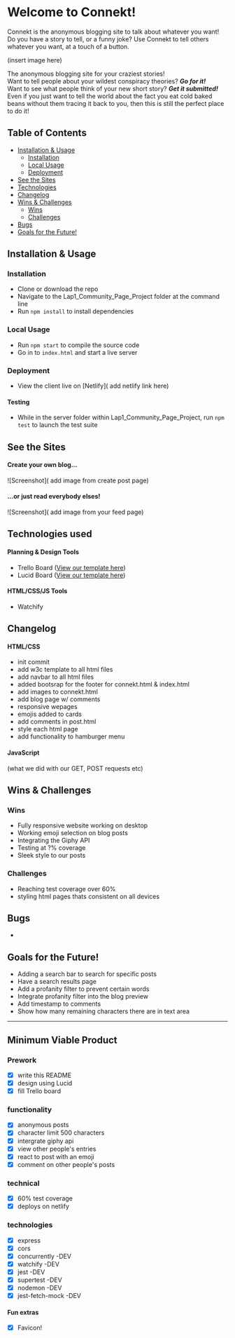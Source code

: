 # Welcome to Connekt!

Connekt is the anonymous blogging site to talk about whatever you want!
Do you have a story to tell, or a funny joke? Use Connekt to tell others whatever you want, at a touch of a button.

(insert image here)

The anonymous blogging site for your craziest stories! <br>
Want to tell people about your wildest conspiracy theories? **_Go for it!_** <br>
Want to see what people think of your new short story? **_Get it submitted!_** <br>
Even if you just want to tell the world about the fact you eat cold baked beans without them tracing it back to you, then this is still the perfect place to do it!

## Table of Contents

- [Installation & Usage](#installation--usage)
  - [Installation](#installation)
  - [Local Usage](#usage)
  - [Deployment](#deployment)
- [See the Sites](#see-the-sites)
- [Technologies](#technologies)
- [Changelog](#changelog)
- [Wins & Challenges](#wins--challenges)
  - [Wins](#wins)
  - [Challenges](#challenges)
- [Bugs](#bugs)
- [Goals for the Future!](#goals-for-the-future)

## Installation & Usage

### Installation

- Clone or download the repo
- Navigate to the Lap1_Community_Page_Project folder at the command line
- Run `npm install` to install dependencies

### Local Usage

- Run `npm start` to compile the source code
- Go in to `index.html` and start a live server

### Deployment

- View the client live on [Netlify]( add netlify link here)

#### Testing

- While in the server folder within Lap1_Community_Page_Project, run `npm test` to launch the test suite

## See the Sites

#### Create your own blog...

![Screenshot]( add image from create post page)

#### ...or just read everybody elses!

![Screenshot]( add image from your feed page)

## Technologies used

#### Planning & Design Tools

- Trello Board ([View our template here](https://trello.com/b/hhcGRN9S/connekt-lap1-project))
- Lucid Board ([View our template here](https://lucid.app/lucidchart/927ab4af-5953-46f4-b5b5-7f5142d72068/edit?beaconFlowId=0A30EA52026A7947&invitationId=inv_422ad741-c355-456f-b14f-1d2b9d957bdf&page=0_0#))

#### HTML/CSS/JS Tools

- Watchify

## Changelog

#### HTML/CSS

- init commit
- add w3c template to all html files
- add navbar to all html files
- added bootsrap for the footer for connekt.html & index.html
- add images to connekt.html
- add blog page w/ comments
- responsive wepages
- emojis added to cards
- add comments in post.html
- style each html page
- add functionality to hamburger menu

#### JavaScript

(what we did with our GET, POST requests etc)

## Wins & Challenges

### Wins

- Fully responsive website working on desktop
- Working emoji selection on blog posts
- Integrating the Giphy API
- Testing at ?% coverage
- Sleek style to our posts

### Challenges

- Reaching test coverage over 60%
- styling html pages thats consistent on all devices


## Bugs

- 

## Goals for the Future!

- Adding a search bar to search for specific posts
- Have a search results page
- Add a profanity filter to prevent certain words
- Integrate profanity filter into the blog preview
- Add timestamp to comments
- Show how many remaining characters there are in text area

---
## Minimum Viable Product

### Prework

- [x] write this README
- [x] design using Lucid
- [x] fill Trello board

### functionality

- [x] anonymous posts
- [x] character limit 500 characters
- [x] intergrate giphy api
- [x] view other people's entries
- [x] react to post with an emoji
- [x] comment on other people's posts

### technical

- [x] 60% test coverage
- [x] deploys on netlify

### technologies

- [x] express
- [x] cors
- [x] concurrently -DEV
- [x] watchify -DEV
- [x] jest -DEV
- [x] supertest -DEV
- [x] nodemon -DEV
- [x] jest-fetch-mock -DEV

#### Fun extras

- [x] Favicon!
